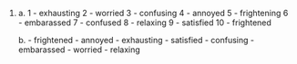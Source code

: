 1.
    a.
        1 - exhausting
        2 - worried
        3 - confusing
        4 - annoyed
        5 - frightening
        6 - embarassed
        7 - confused
        8 - relaxing
        9 - satisfied
        10 - frightened

    b.
        - frightened
        - annoyed
        - exhausting
        - satisfied
        - confusing
        - embarassed
        - worried
        - relaxing